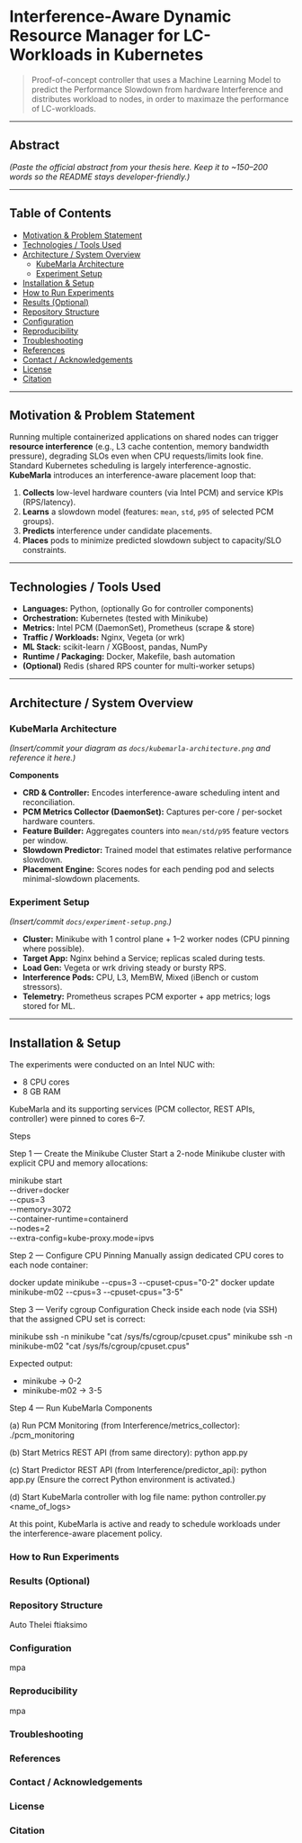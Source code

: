 # Interference-Aware Dynamic Resource Manager for LC-Workloads in Kubernetes

> Proof-of-concept controller that uses a Machine Learning Model to predict the Performance Slowdown from hardware Interference and distributes workload to nodes, in order to maximaze the performance of LC-workloads.

---

## Abstract
*(Paste the official abstract from your thesis here. Keep it to ~150–200 words so the README stays developer-friendly.)*

---

## Table of Contents
- [Motivation & Problem Statement](#motivation--problem-statement)
- [Technologies / Tools Used](#technologies--tools-used)
- [Architecture / System Overview](#architecture--system-overview)
  - [KubeMarla Architecture](#kubemarla-architecture)
  - [Experiment Setup](#experiment-setup)
- [Installation & Setup](#installation--setup)
- [How to Run Experiments](#how-to-run-experiments)
- [Results (Optional)](#results-optional)
- [Repository Structure](#repository-structure)
- [Configuration](#configuration)
- [Reproducibility](#reproducibility)
- [Troubleshooting](#troubleshooting)
- [References](#references)
- [Contact / Acknowledgements](#contact--acknowledgements)
- [License](#license)
- [Citation](#citation)

---

## Motivation & Problem Statement
Running multiple containerized applications on shared nodes can trigger **resource interference** (e.g., L3 cache contention, memory bandwidth pressure), degrading SLOs even when CPU requests/limits look fine. Standard Kubernetes scheduling is largely interference-agnostic.  
**KubeMarla** introduces an interference-aware placement loop that:
1. **Collects** low-level hardware counters (via Intel PCM) and service KPIs (RPS/latency).
2. **Learns** a slowdown model (features: `mean`, `std`, `p95` of selected PCM groups).
3. **Predicts** interference under candidate placements.
4. **Places** pods to minimize predicted slowdown subject to capacity/SLO constraints.

---

## Technologies / Tools Used
- **Languages:** Python, (optionally Go for controller components)
- **Orchestration:** Kubernetes (tested with Minikube)
- **Metrics:** Intel PCM (DaemonSet), Prometheus (scrape & store)
- **Traffic / Workloads:** Nginx, Vegeta (or wrk)
- **ML Stack:** scikit-learn / XGBoost, pandas, NumPy
- **Runtime / Packaging:** Docker, Makefile, bash automation
- **(Optional)** Redis (shared RPS counter for multi-worker setups)

---

## Architecture / System Overview

### KubeMarla Architecture
*(Insert/commit your diagram as `docs/kubemarla-architecture.png` and reference it here.)*

**Components**
- **CRD & Controller:** Encodes interference-aware scheduling intent and reconciliation.
- **PCM Metrics Collector (DaemonSet):** Captures per-core / per-socket hardware counters.
- **Feature Builder:** Aggregates counters into `mean/std/p95` feature vectors per window.
- **Slowdown Predictor:** Trained model that estimates relative performance slowdown.
- **Placement Engine:** Scores nodes for each pending pod and selects minimal-slowdown placements.

### Experiment Setup
*(Insert/commit `docs/experiment-setup.png`.)*

- **Cluster:** Minikube with 1 control plane + 1–2 worker nodes (CPU pinning where possible).
- **Target App:** Nginx behind a Service; replicas scaled during tests.
- **Load Gen:** Vegeta or wrk driving steady or bursty RPS.
- **Interference Pods:** CPU, L3, MemBW, Mixed (iBench or custom stressors).
- **Telemetry:** Prometheus scrapes PCM exporter + app metrics; logs stored for ML.

---

## Installation & Setup

The experiments were conducted on an Intel NUC with:
- 8 CPU cores
- 8 GB RAM

KubeMarla and its supporting services (PCM collector, REST APIs, controller) were pinned to cores 6–7.

Steps

Step 1 — Create the Minikube Cluster
Start a 2-node Minikube cluster with explicit CPU and memory allocations:

minikube start \
  --driver=docker \
  --cpus=3 \
  --memory=3072 \
  --container-runtime=containerd \
  --nodes=2 \
  --extra-config=kube-proxy.mode=ipvs

Step 2 — Configure CPU Pinning
Manually assign dedicated CPU cores to each node container:

docker update minikube --cpus=3 --cpuset-cpus="0-2"
docker update minikube-m02 --cpus=3 --cpuset-cpus="3-5"

Step 3 — Verify cgroup Configuration
Check inside each node (via SSH) that the assigned CPU set is correct:

minikube ssh -n minikube "cat /sys/fs/cgroup/cpuset.cpus"
minikube ssh -n minikube-m02 "cat /sys/fs/cgroup/cpuset.cpus"

Expected output:
- minikube → 0-2
- minikube-m02 → 3-5

Step 4 — Run KubeMarla Components

(a) Run PCM Monitoring (from Interference/metrics_collector):
./pcm_monitoring

(b) Start Metrics REST API (from same directory):
python app.py

(c) Start Predictor REST API (from Interference/predictor_api):
python app.py
(Ensure the correct Python environment is activated.)

(d) Start KubeMarla controller with log file name:
python controller.py <name_of_logs>

At this point, KubeMarla is active and ready to schedule workloads under the interference-aware placement policy.



### How to Run Experiments

### Results (Optional)

### Repository Structure
Auto Thelei ftiaksimo

### Configuration
mpa


### Reproducibility
mpa

### Troubleshooting

### References

### Contact / Acknowledgements

### License

### Citation
